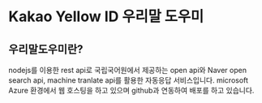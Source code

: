 # Kakao Yellow ID 우리말 도우미

## 우리말도우미란?
nodejs를 이용한 rest api로 국립국어원에서 제공하는 open api와 Naver open search api, machine tranlate api를 활용한 자동응답 서비스입니다.
microsoft Azure 환경에서 웹 호스팅을 하고 있으며 github과 연동하여 배포를 하고 있습니다.

